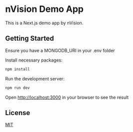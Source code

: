 # nVision Demo App

This is a Next.js demo app by nVision. 

## Getting Started 

Ensure you have a MONGODB_URI in your .env folder 

Install necessary packages:
```bash
npm install 
```

Run the development server:
```bash
npm run dev 
```

Open [http://localhost:3000](http://localhost:3000) in your browser to see the result 

## License

[MIT](https://choosealicense.com/licenses/mit/)